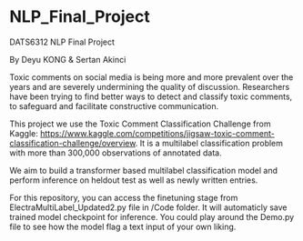# NLP_Final_Project
DATS6312 NLP Final Project

By Deyu KONG & Sertan Akinci

Toxic comments on social media is being more and more prevalent over the years and are severely undermining the quality of discussion. Researchers have been trying to find better ways to detect and classify toxic comments, to safeguard and facilitate constructive communication.

This project we use the Toxic Comment Classification Challenge from Kaggle: https://www.kaggle.com/competitions/jigsaw-toxic-comment-classification-challenge/overview. It is a multilabel classification problem with more than 300,000 observations of annotated data.

We aim to build a transformer based multilabel classification model and perform inference on heldout test as well as newly written entries.

For this repository, you can access the finetuning stage from ElectraMultiLabel_Updated2.py file in /Code folder. It will automaticly save trained model checkpoint for inference. You could play around the Demo.py file to see how the model flag a text input of your own liking.
